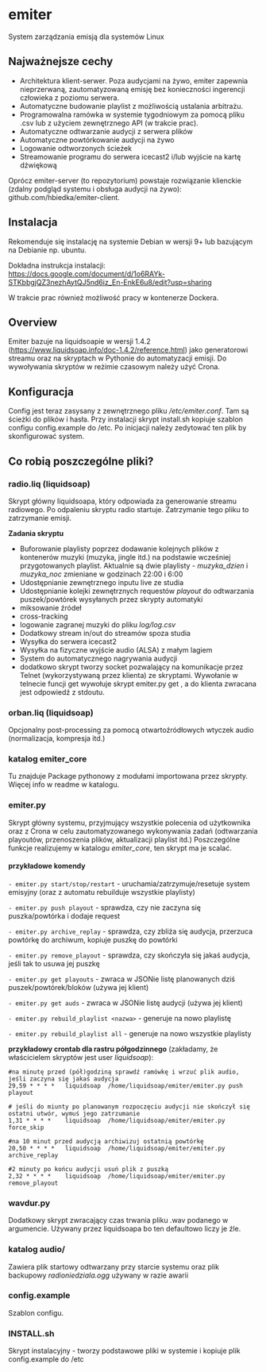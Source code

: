 # emiter
System zarządzania emisją dla systemów Linux

## Najważnejsze cechy
- Architektura klient-serwer. Poza audycjami na żywo, emiter zapewnia nieprzerwaną, zautomatyzowaną emisję bez konieczności ingerencji człowieka z poziomu serwera.
- Automatyczne budowanie playlist z możliwością ustalania arbitrażu.
- Programowalna ramówka w systemie tygodniowym za pomocą pliku .csv lub z użyciem zewnętrznego API (w trakcie prac).
- Automatyczne odtwarzanie audycji z serwera plików
- Automatyczne powtórkowanie audycji na żywo
- Logowanie odtworzonych ścieżek
- Streamowanie programu do serwera icecast2 i/lub wyjście na kartę dźwiękową

Oprócz emiter-server (to repozytorium) powstaje rozwiązanie klienckie (zdalny podgląd systemu i obsługa audycji na żywo): github.com/hbiedka/emiter-client.

## Instalacja
Rekomenduje się instalację na systemie Debian w wersji 9+ lub bazującym na Debianie np. ubuntu.

Dokładna instrukcja instalacji: https://docs.google.com/document/d/1o6RAYk-STKbbgjQZ3nezhAytQJ5nd6iz_En-EnkE6u8/edit?usp=sharing

W trakcie prac również możliwość pracy w kontenerze Dockera.


## Overview
Emiter bazuje na liquidsoapie w wersji 1.4.2 (https://www.liquidsoap.info/doc-1.4.2/reference.html) jako generatorowi streamu oraz na skryptach w Pythonie do automatyzacji emisji. Do wywoływania skryptów w reżimie czasowym należy użyć Crona.

## Konfiguracja
Config jest teraz zasysany z zewnętrznego pliku */etc/emiter.conf*. Tam są ścieżki do plików i hasła. Przy instalacji skrypt install.sh kopiuje szablon configu config.example do /etc. Po inicjacji należy zedytować ten plik by skonfigurować system.

## Co robią poszczególne pliki?
### radio.liq (liquidsoap)

Skrypt główny liquidsoapa, który odpowiada za generowanie streamu radiowego.
Po odpaleniu skryptu radio startuje. Zatrzymanie tego pliku to zatrzymanie emisji.

**Zadania skryptu**
- Buforowanie playlisty poprzez dodawanie kolejnych plików z kontenerów muzyki (muzyka, jingle itd.) na podstawie wcześniej przygotowanych playlist. Aktualnie są dwie playlisty - *muzyka_dzien* i *muzyka_noc* zmieniane w godzinach 22:00 i 6:00
- Udostępnianie zewnętrznego inputu live ze studia
- Udostępnianie kolejki zewnętrznych requestów *playout* do odtwarzania puszek/powtórek wysyłanych przez skrypty automatyki
- miksowanie źródeł
- cross-tracking
- logowanie zagranej muzyki do pliku *log/log.csv*
- Dodatkowy stream in/out do streamów spoza studia
- Wysyłka do serwera icecast2
- Wysyłka na fizyczne wyjście audio (ALSA) z małym lagiem
- System do automatycznego nagrywania audycji
- dodatkowo skrypt tworzy socket pozwalający na komunikacje przez Telnet (wykorzystywaną przez klienta) ze skryptami. Wywołanie w telnecie funcji get <funkcja> wywołuje skrypt emiter.py get <funkcja>, a do klienta zwracana jest odpowiedź z stdoutu.

### orban.liq (liquidsoap)
Opcjonalny post-processing za pomocą otwartoźródłowych wtyczek audio (normalizacja, kompresja itd.)

### katalog emiter_core
Tu znajduje
Package pythonowy z modułami importowana przez skrypty. Więcej info w readme w katalogu.

### emiter.py 
Skrypt główny systemu, przyjmujący wszystkie polecenia od użytkownika oraz z Crona w celu zautomatyzowanego wykonywania zadań (odtwarzania playoutów, przenoszenia plików, aktualizacji playlist itd.)
Poszczególne funkcje realizujemy w katalogu *emiter_core*, ten skrypt ma je scalać.

#### przykładowe komendy

``- emiter.py start/stop/restart`` - uruchamia/zatrzymuje/resetuje system emisyjny (oraz z automatu rebuilduje wszystkie playlisty)

``- emiter.py push playout`` - sprawdza, czy nie zaczyna się puszka/powtórka i dodaje request

``- emiter.py archive_replay`` - sprawdza, czy zbliża się audycja, przerzuca powtórkę do archiwum, kopiuje puszkę do powtórki

``- emiter.py remove_playout`` - sprawdza, czy skończyła się jakaś audycja, jeśli tak to usuwa jej puszkę

``- emiter.py get playouts`` - zwraca w JSONie listę planowanych dziś puszek/powtórek/bloków (używa jej klient)

``- emiter.py get auds`` - zwraca w JSONie listę audycji (używa jej klient)

``- emiter.py rebuild_playlist <nazwa>`` - generuje na nowo playlistę

``- emiter.py rebuild_playlist all`` - generuje na nowo wszystkie playlisty

**przykładowy crontab dla rastru półgodzinnego** (zakładamy, że właścicielem skryptów jest user *liquidsoap*):
```
#na minutę przed (pół)godziną sprawdź ramówkę i wrzuć plik audio, jeśli zaczyna się jakaś audycja
29,59 * * * *   liquidsoap  /home/liquidsoap/emiter/emiter.py push playout

# jeśli do miunty po planowanym rozpoczęciu audycji nie skończył się ostatni utwór, wymuś jego zatrzumanie
1,31 * * * *    liquidsoap  /home/liquidsoap/emiter/emiter.py force_skip

#na 10 minut przed audycją archiwizuj ostatnią powtórkę
20,50 * * * *   liquidsoap  /home/liquidsoap/emiter/emiter.py archive_replay

#2 minuty po końcu audycji usuń plik z puszką
2,32 * * * *    liquidsoap  /home/liquidsoap/emiter/emiter.py remove_playout
```

### wavdur.py
Dodatkowy skrypt zwracający czas trwania pliku .wav podanego w argumencie. Używany przez liquidsoapa bo ten defaultowo liczy je źle.

### katalog audio/
Zawiera plik startowy odtwarzany przy starcie systemu oraz plik backupowy *radioniedziala.ogg* używany w razie awarii

### config.example
Szablon configu.

### INSTALL.sh
Skrypt instalacyjny - tworzy podstawowe pliki w systemie i kopiuje plik config.example do /etc
